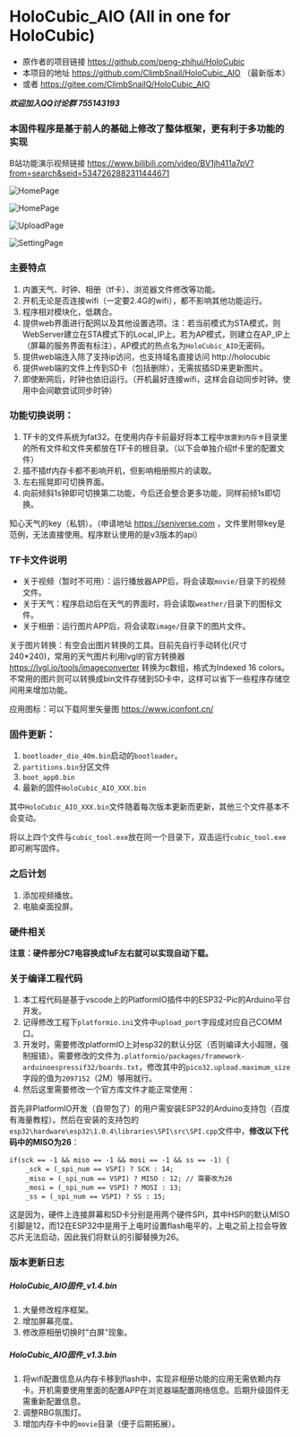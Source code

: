 # HoloCubic_AIO (All in one for HoloCubic)


* 原作者的项目链接 https://github.com/peng-zhihui/HoloCubic
* 本项目的地址 https://github.com/ClimbSnail/HoloCubic_AIO （最新版本）
* 或者 https://gitee.com/ClimbSnailQ/HoloCubic_AIO

_**欢迎加入QQ讨论群 755143193**_

### 本固件程序是基于前人的基础上修改了整体框架，更有利于多功能的实现
B站功能演示视频链接 https://www.bilibili.com/video/BV1jh411a7pV?from=search&seid=5347262882311444671

[^_^]:
	![HomePage](Image/holocubic_1080x1080.jpg)

![HomePage](https://gitee.com/ClimbSnailQ/Project_Image/raw/master/OtherProject/holocubic_1080x1080.jpg)

[^_^]:
	![HomePage](Image/holocubic_home.png)

![HomePage](https://gitee.com/ClimbSnailQ/Project_Image/raw/master/OtherProject/holocubic_home.png)

[^_^]:
	![UploadPage](Image/holocubic_upload.png)

![UploadPage](https://gitee.com/ClimbSnailQ/Project_Image/raw/master/OtherProject/holocubic_upload.png)

[^_^]:
	![SettingPage](Image/holocubic_setting.png)

![SettingPage](https://gitee.com/ClimbSnailQ/Project_Image/raw/master/OtherProject/holocubic_setting.png)

### 主要特点
1. 内置天气、时钟、相册（tf卡）、浏览器文件修改等功能。
2. 开机无论是否连接wifi（一定要2.4G的wifi），都不影响其他功能运行。
3. 程序相对模块化，低耦合。
4. 提供web界面进行配网以及其他设置选项。注：若当前模式为STA模式，则WebServer建立在STA模式下的Local_IP上。若为AP模式，则建立在AP_IP上（屏幕的服务界面有标注），AP模式的热点名为`HoloCubic_AIO`无密码。
5. 提供web端连入除了支持ip访问，也支持域名直接访问 http://holocubic
6. 提供web端的文件上传到SD卡（包括删除），无需拔插SD来更新图片。
7. 即使断网后，时钟也依旧运行。（开机最好连接wifi，这样会自动同步时钟。使用中会间歇尝试同步时钟）

### 功能切换说明：
1. TF卡的文件系统为fat32。在使用内存卡前最好将本工程中`放置到内存卡`目录里的所有文件和文件夹都放在TF卡的根目录。（以下会单独介绍tf卡里的配置文件）
2. 插不插tf内存卡都不影响开机，但影响相册照片的读取。
3. 左右摇晃即可切换界面。
4. 向前倾斜1s钟即可切换第二功能，今后还会整合更多功能，同样前倾1s即切换。

知心天气的key（私钥）。（申请地址 https://seniverse.com ，文件里附带key是范例，无法直接使用。程序默认使用的是v3版本的api）

### TF卡文件说明
* 关于视频（暂时不可用）：运行播放器APP后，将会读取`movie/`目录下的视频文件。
* 关于天气：程序启动后在天气的界面时，将会读取`weather/`目录下的图标文件。
* 关于相册：运行图片APP后，将会读取`image/`目录下的图片文件。

关于图片转换：有空会出图片转换的工具。目前先自行手动转化(尺寸240*240)，常用的天气图片利用lvgl的官方转换器 https://lvgl.io/tools/imageconverter 转换为c数组，格式为Indexed 16 colors。不常用的图片则可以转换成bin文件存储到SD卡中，这样可以省下一些程序存储空间用来增加功能。

应用图标：可以下载阿里矢量图 https://www.iconfont.cn/

### 固件更新：
1. `bootloader_dio_40m.bin`启动的`bootloader`。
2. `partitions.bin`分区文件
3. `boot_app0.bin`
4. 最新的固件`HoloCubic_AIO_XXX.bin`

其中`HoloCubic_AIO_XXX.bin`文件随着每次版本更新而更新，其他三个文件基本不会变动。

将以上四个文件与`cubic_tool.exe`放在同一个目录下，双击运行`cubic_tool.exe`即可刷写固件。

### 之后计划
1. 添加视频播放。
2. 电脑桌面投屏。


### 硬件相关
**注意：硬件部分C7电容换成1uF左右就可以实现自动下载。**


### 关于编译工程代码
1. 本工程代码是基于vscode上的PlatformIO插件中的ESP32-Pic的Arduino平台开发。
2. 记得修改工程下`platformio.ini`文件中`upload_port`字段成对应自己COMM口。
3. 开发时，需要修改platformIO上对esp32的默认分区（否则编译大小超限，强制报错）。需要修改的文件为`.platformio/packages/framework-arduinoespressif32/boards.txt`，修改其中的`pico32.upload.maximum_size`字段的值为`2097152`（2M）够用就行。
4. 然后这里需要修改一个官方库文件才能正常使用：

首先非PlatformIO开发（自带包了）的用户需安装ESP32的Arduino支持包（百度有海量教程）。然后在安装的支持包的`esp32\hardware\esp32\1.0.4\libraries\SPI\src\SPI.cpp`文件中，**修改以下代码中的MISO为26**：

    if(sck == -1 && miso == -1 && mosi == -1 && ss == -1) {
        _sck = (_spi_num == VSPI) ? SCK : 14;
        _miso = (_spi_num == VSPI) ? MISO : 12; // 需要改为26
        _mosi = (_spi_num == VSPI) ? MOSI : 13;
        _ss = (_spi_num == VSPI) ? SS : 15;
这是因为，硬件上连接屏幕和SD卡分别是用两个硬件SPI，其中HSPI的默认MISO引脚是12，而12在ESP32中是用于上电时设置flash电平的，上电之前上拉会导致芯片无法启动，因此我们将默认的引脚替换为26。


### 版本更新日志
##### HoloCubic_AIO固件_v1.4.bin
1. 大量修改程序框架。
2. 增加屏幕亮度。
3. 修改原相册切换时"白屏"现象。
##### HoloCubic_AIO固件_v1.3.bin
1. 将wifi配置信息从内存卡移到flash中，实现非相册功能的应用无需依赖内存卡。开机需要使用里面的配置APP在浏览器端配置网络信息。后期升级固件无需重新配置信息。
2. 调整RBG氛围灯。
3. 增加内存卡中的`movie`目录（便于后期拓展）。


